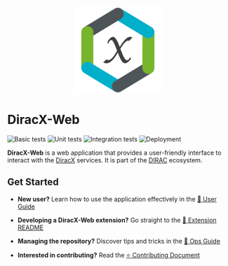 <p align="center">
  <img alt="Extension Logo" src="packages/diracx-web/public/DIRAC-logo-minimal.png" width="200" >
</p>

# DiracX-Web
![Basic tests](https://github.com/DIRACGrid/diracx-web/actions/workflows/basic.yml/badge.svg?branch=main)
![Unit tests](https://github.com/DIRACGrid/diracx-web/actions/workflows/test.yml/badge.svg?branch=main)
![Integration tests](https://github.com/DIRACGrid/diracx-web/actions/workflows/integration-test.yml/badge.svg?branch=main)
![Deployment](https://github.com/DIRACGrid/diracx-web/actions/workflows/deployment.yml/badge.svg?branch=main)


**DiracX-Web** is a web application that provides a user-friendly interface to interact with the [DiracX](https://github.com/DIRACGrid/diracx) services. It is part of the [DIRAC](https://github.com/DIRACGrid) ecosystem.

## Get Started


- **New user?** Learn how to use the application effectively in the [:book: User Guide](docs/user/index.md)
- **Developing a DiracX-Web extension?** Go straight to the [:page_facing_up: Extension README](packages/extensions/README.md)
- **Managing the repository?** Discover tips and tricks in the [:book: Ops Guide](docs/ops/index.md)

- **Interested in contributing?** Read the [:star: Contributing Document](CONTRIBUTING.md)



